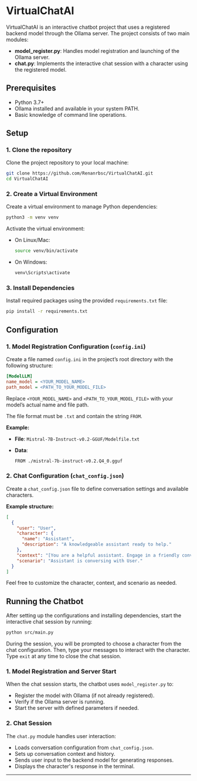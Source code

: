# VirtualChatAI

VirtualChatAI is an interactive chatbot project that uses a registered backend model through the Ollama server. 
The project consists of two main modules:

- **model_register.py**: Handles model registration and launching of the Ollama server.
- **chat.py**: Implements the interactive chat session with a character using the registered model.

## Prerequisites

- Python 3.7+
- Ollama installed and available in your system PATH.
- Basic knowledge of command line operations.

## Setup

### 1. Clone the repository

Clone the project repository to your local machine:

```sh
git clone https://github.com/Renanrbsc/VirtualChatAI.git
cd VirtualChatAI
```

### 2. Create a Virtual Environment

Create a virtual environment to manage Python dependencies:

```sh
python3 -m venv venv
```

Activate the virtual environment:

- On Linux/Mac:
  
  ```sh
  source venv/bin/activate
  ```

- On Windows:
  
  ```sh
  venv\Scripts\activate
  ```

### 3. Install Dependencies

Install required packages using the provided `requirements.txt` file:

```sh
pip install -r requirements.txt
```

## Configuration

### 1. Model Registration Configuration (`config.ini`)

Create a file named `config.ini` in the project’s root directory with the following structure:

```ini
[ModelLLM]
name_model = <YOUR_MODEL_NAME>
path_model = <PATH_TO_YOUR_MODEL_FILE>
```

Replace `<YOUR_MODEL_NAME>` and `<PATH_TO_YOUR_MODEL_FILE>` with your model’s actual name and file path.

The file format must be `.txt` and contain the string `FROM`.

**Example:**

- **File**: `Mistral-7B-Instruct-v0.2-GGUF/Modelfile.txt`
- **Data**:
  
  ```txt
  FROM ./mistral-7b-instruct-v0.2.Q4_0.gguf
  ```

### 2. Chat Configuration (`chat_config.json`)

Create a `chat_config.json` file to define conversation settings and available characters.

**Example structure:**

```json
[
  {
    "user": "User",
    "character": {
      "name": "Assistant",
      "description": "A knowledgeable assistant ready to help."
    },
    "context": "[You are a helpful assistant. Engage in a friendly conversation.]",
    "scenario": "Assistant is conversing with User."
  }
]
```

Feel free to customize the character, context, and scenario as needed.

## Running the Chatbot

After setting up the configurations and installing dependencies, start the interactive chat session by running:

```sh
python src/main.py
```

During the session, you will be prompted to choose a character from the chat configuration. Then, type your messages to interact with the character. Type `exit` at any time to close the chat session.

### 1. Model Registration and Server Start

When the chat session starts, the chatbot uses `model_register.py` to:

- Register the model with Ollama (if not already registered).
- Verify if the Ollama server is running.
- Start the server with defined parameters if needed.

### 2. Chat Session

The `chat.py` module handles user interaction:

- Loads conversation configuration from `chat_config.json`.
- Sets up conversation context and history.
- Sends user input to the backend model for generating responses.
- Displays the character's response in the terminal.

---
